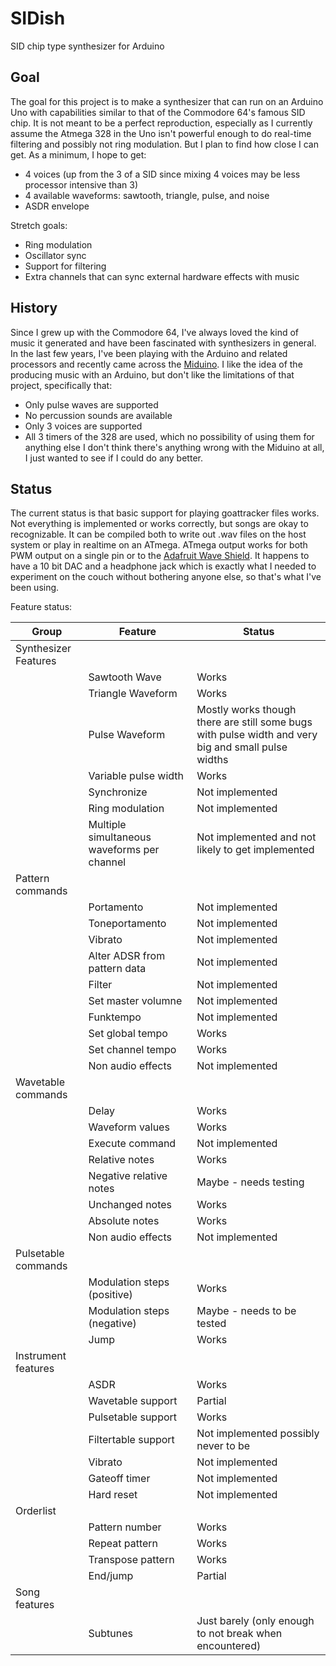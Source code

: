 # SIDish
SID chip type synthesizer for Arduino

## Goal
The goal for this project is to make a synthesizer that can run on an Arduino Uno
with capabilities similar to that of the Commodore 64's famous SID chip. It is not
meant to be a perfect reproduction, especially as I currently assume the Atmega 328
in the Uno isn't powerful enough to do real-time filtering and possibly not ring
modulation. But I plan to find how close I can get. As a minimum, I hope to get:
* 4 voices (up from the 3 of a SID since mixing 4 voices may be less processor intensive than 3)
* 4 available waveforms: sawtooth, triangle, pulse, and noise
* ASDR envelope

Stretch goals:
* Ring modulation
* Oscillator sync
* Support for filtering
* Extra channels that can sync external hardware effects with music

## History
Since I grew up with the Commodore 64, I've always loved the kind of music it generated and have been fascinated with synthesizers in general. In the last few years, I've been playing with the Arduino and related processors and recently came across the [Miduino](http://emotiscope.co/miduino/). I like the idea of the producing music with an Arduino, but don't like the limitations of that project, specifically that:
* Only pulse waves are supported
* No percussion sounds are available
* Only 3 voices are supported
* All 3 timers of the 328 are used, which no possibility of using them for anything else
I don't think there's anything wrong with the Miduino at all, I just wanted to see if I could do any better.

## Status
The current status is that basic support for playing goattracker files works. Not everything is implemented or works
correctly, but songs are okay to recognizable. It can be compiled both to write out .wav files on the host system or
play in realtime on an ATmega.
ATmega output works for both PWM output on a single pin or to the [Adafruit Wave Shield](https://www.adafruit.com/product/94). 
It happens to have a 10 bit DAC and a headphone jack which is exactly what I needed to experiment on the couch without bothering anyone else, 
so that's what I've been using.

Feature status:

| Group | Feature      | Status |
| ----- | ------------ | ------ |
| Synthesizer Features | | |
| | Sawtooth Wave | Works |
| | Triangle Waveform | Works |
| | Pulse Waveform | Mostly works though there are still some bugs with pulse width and very big and small pulse widths|
| | Variable pulse width | Works |
| | Synchronize | Not implemented |
| | Ring modulation | Not implemented |
| | Multiple simultaneous waveforms per channel | Not implemented and not likely to get implemented |
| Pattern commands | | |
| | Portamento | Not implemented |
| | Toneportamento | Not implemented |
| | Vibrato | Not implemented |
| | Alter ADSR from pattern data | Not implemented |
| | Filter | Not implemented |
| | Set master volumne | Not implemented |
| | Funktempo | Not implemented |
| | Set global tempo | Works |
| | Set channel tempo | Works |
| | Non audio effects | Not implemented |
| Wavetable commands | | |
| | Delay | Works |
| | Waveform values | Works |
| | Execute command | Not implemented |
| | Relative notes | Works |
| | Negative relative notes | Maybe - needs testing |
| | Unchanged notes | Works |
| | Absolute notes | Works |
| | Non audio effects | Not implemented |
| Pulsetable commands | | |
| | Modulation steps (positive) | Works |
| | Modulation steps (negative) | Maybe - needs to be tested |
| | Jump | Works |
| Instrument features | | |
| | ASDR | Works |
| | Wavetable support | Partial |
| | Pulsetable support | Works |
| | Filtertable support | Not implemented possibly never to be |
| | Vibrato | Not implemented |
| | Gateoff timer | Not implemented |
| | Hard reset | Not implemented |
| Orderlist | | |
| | Pattern number | Works |
| | Repeat pattern | Works |
| | Transpose pattern | Works |
| | End/jump | Partial |
| Song features | | |
| | Subtunes | Just barely (only enough to not break when encountered) |

